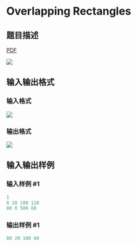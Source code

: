 # Overlapping Rectangles

## 题目描述

[problemUrl]: https://uva.onlinejudge.org/index.php?option=com_onlinejudge&Itemid=8&category=6&page=show_problem&problem=401

[PDF](https://uva.onlinejudge.org/external/4/p460.pdf)

![](https://cdn.luogu.com.cn/upload/vjudge_pic/UVA460/9427fdfd2a2075b08ade19807f70b127625f98fe.png)

## 输入输出格式

### 输入格式

![](https://cdn.luogu.com.cn/upload/vjudge_pic/UVA460/2aeabe6f1340dbb77e8b9fa0d9576db2d0eea73f.png)

### 输出格式

![](https://cdn.luogu.com.cn/upload/vjudge_pic/UVA460/1a7a4538a01e0cfee938b0655ad3ce6bee5b712f.png)

## 输入输出样例

### 输入样例 #1

```cpp
1
0 20 100 120
80 0 500 60
```


### 输出样例 #1

```cpp
80 20 100 60
```


